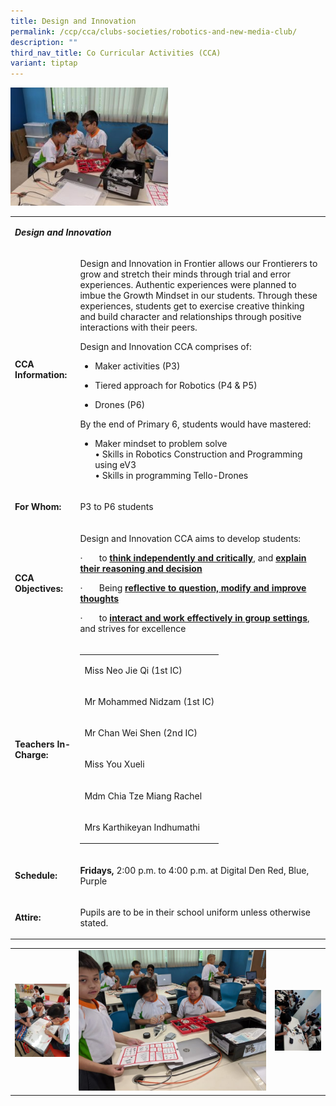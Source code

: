 ```yaml
---
title: Design and Innovation
permalink: /ccp/cca/clubs-societies/robotics-and-new-media-club/
description: ""
third_nav_title: Co Curricular Activities (CCA)
variant: tiptap
---
```

<div class="isomer-image-wrapper">
<img style="width: 50%;" height="auto" width="100%" src="/images/di.jpg">
</div>
<table style="minWidth: 50px">
<colgroup>
<col>
<col>
</colgroup>
<tbody>
<tr>
<td rowspan="1" colspan="2">
<p><strong><em>Design and Innovation</em></strong>
</p>
</td>
</tr>
<tr>
<td rowspan="1" colspan="1">
<p><strong>CCA Information:</strong>
</p>
</td>
<td rowspan="1" colspan="1">
<p>Design and Innovation in Frontier allows our Frontierers to grow and stretch
their minds through trial and error experiences. Authentic experiences
were planned to imbue the Growth Mindset in our students. Through these
experiences, students get to exercise creative thinking and build character
and relationships through positive interactions with their peers.</p>
<p>Design and Innovation CCA comprises of:</p>
<ul data-tight="true" class="tight">
<li>
<p>Maker activities (P3)</p>
</li>
<li>
<p>Tiered approach for Robotics (P4 &amp; P5)</p>
</li>
<li>
<p>Drones (P6)</p>
</li>
</ul>
<p>By the end of Primary 6, students would have mastered:</p>
<ul data-tight="true" class="tight">
<li>
<p>Maker mindset to problem solve
<br>• Skills in Robotics Construction and Programming using eV3
<br>• Skills in programming Tello-Drones</p>
</li>
</ul>
</td>
</tr>
<tr>
<td rowspan="1" colspan="1">
<p><strong>For Whom:</strong>
</p>
</td>
<td rowspan="1" colspan="1">
<p>P3 to P6 students</p>
</td>
</tr>
<tr>
<td rowspan="1" colspan="1">
<p><strong>CCA Objectives:</strong>
</p>
</td>
<td rowspan="1" colspan="1">
<p>Design and Innovation CCA aims to develop students:</p>
<p>·&nbsp;&nbsp;&nbsp;&nbsp;&nbsp;&nbsp; to <strong><u>think independently and critically</u></strong>,
and <strong><u>explain their reasoning and decision</u></strong> 
</p>
<p>·&nbsp;&nbsp;&nbsp;&nbsp;&nbsp;&nbsp; Being <strong><u>reflective to question, modify and improve thoughts</u></strong>
</p>
<p>·&nbsp;&nbsp;&nbsp;&nbsp;&nbsp;&nbsp; to <strong><u>interact and work effectively in group settings</u></strong>,
and strives for excellence</p>
</td>
</tr>
<tr>
<td rowspan="1" colspan="1">
<p><strong>Teachers In-Charge:</strong>
</p>
</td>
<td rowspan="1" colspan="1">
<table style="minWidth: 25px">
<colgroup>
<col>
</colgroup>
<tbody>
<tr>
<td rowspan="1" colspan="1">
<p>Miss Neo Jie Qi (1st&nbsp;IC)</p>
</td>
</tr>
<tr>
<td rowspan="1" colspan="1">
<p>Mr Mohammed Nidzam (1st&nbsp;IC)</p>
</td>
</tr>
<tr>
<td rowspan="1" colspan="1">
<p>Mr Chan Wei Shen (2nd IC)</p>
</td>
</tr>
<tr>
<td rowspan="1" colspan="1">
<p>Miss You Xueli</p>
</td>
</tr>
<tr>
<td rowspan="1" colspan="1">
<p>Mdm Chia Tze Miang Rachel</p>
</td>
</tr>
<tr>
<td rowspan="1" colspan="1">
<p>Mrs Karthikeyan Indhumathi</p>
</td>
</tr>
</tbody>
</table>
</td>
</tr>
<tr>
<td rowspan="1" colspan="1">
<p><strong>Schedule:</strong>
</p>
</td>
<td rowspan="1" colspan="1">
<p><strong>Fridays,</strong> 2:00 p.m. to 4:00 p.m. at Digital Den Red, Blue,
Purple</p>
</td>
</tr>
<tr>
<td rowspan="1" colspan="1">
<p><strong>Attire:</strong>
</p>
</td>
<td rowspan="1" colspan="1">
<p>Pupils are to be in their school uniform unless otherwise stated.</p>
</td>
</tr>
</tbody>
</table>
<table style="minWidth: 75px">
<colgroup>
<col>
<col>
<col>
</colgroup>
<tbody>
<tr>
<td rowspan="1" colspan="1">
<div class="isomer-image-wrapper">
<img style="width: 100%" height="auto" width="100%" src="/images/di1.jpg">
</div>
</td>
<td rowspan="1" colspan="1">
<div class="isomer-image-wrapper">
<img style="width: 100%" height="auto" width="100%" src="/images/di2.jpg">
</div>
</td>
<td rowspan="1" colspan="1">
<div class="isomer-image-wrapper">
<img style="width: 100%" height="auto" width="100%" src="/images/di3.jpg">
</div>
</td>
</tr>
</tbody>
</table>
<p></p>